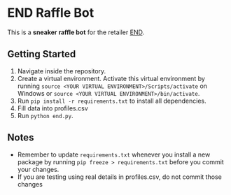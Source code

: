 # END Raffle Bot

This is a **sneaker raffle bot** for the retailer [END](https://www.endclothing.com/).

## Getting Started
1. Navigate inside the repository.
2. Create a virtual environment. Activate this virtual environment by running `source <YOUR VIRTUAL ENVIRONMENT>/Scripts/activate` on Windows or `source <YOUR VIRTUAL ENVIRONMENT>/bin/activate`.
3. Run `pip install -r requirements.txt` to install all dependencies.
4. Fill data into profiles.csv
5. Run `python end.py`.

## Notes
- Remember to update `requirements.txt` whenever you install a new package by running `pip freeze > requirements.txt` before you commit your changes.
- If you are testing using real details in profiles.csv, do not commit those changes
